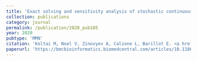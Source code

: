 ```yaml
---
title: 'Exact solving and sensitivity analysis of stochastic continuous time Boolean models'
collection: publications
category: journal
permalink: /publication/2020_pub105
year: 2020
pubtype: 'MMN'
citation: 'Koltai M, Noel V, Zinovyev A, Calzone L, Barillot E. <a href="https://bmcbioinformatics.biomedcentral.com/articles/10.1186/s12859-020-03548-9">Exact solving and sensitivity analysis of stochastic continuous time Boolean models.</a> BMC Bioinformatics. 2020. 21(1):241.'
paperurl: 'https://bmcbioinformatics.biomedcentral.com/articles/10.1186/s12859-020-03548-9'
---
```


